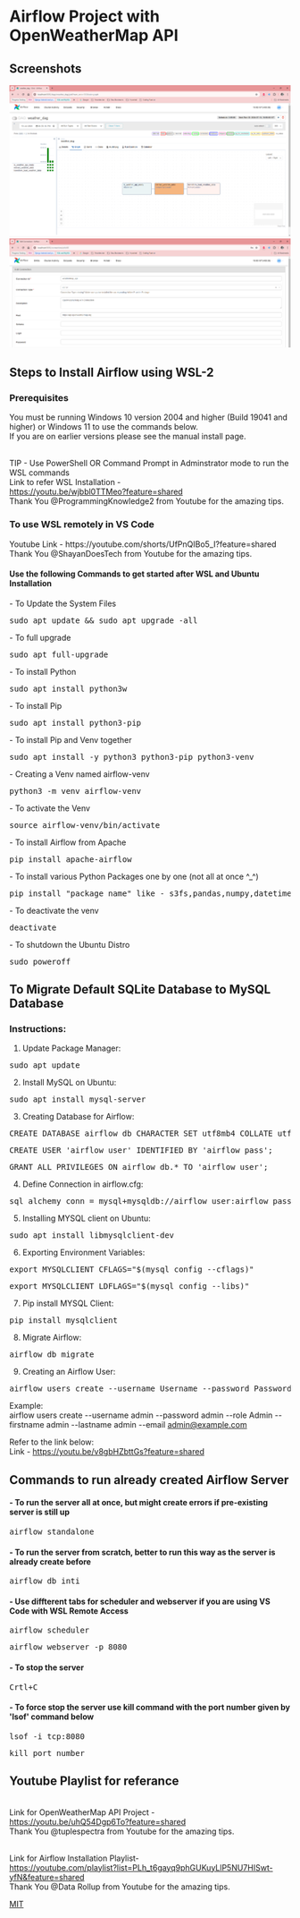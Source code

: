 <h1>Airflow Project with OpenWeatherMap API</h1> 
<h2>Screenshots</h2>

![App Screenshot](https://github.com/anand-kalsait/Data_Engineering_Projects/blob/a2a46ec2d5c032f332ee5085d403993e360720b1/OpenWeatherMap%20ETL/Screenshot%202024-07-10%20190252.png)
![App Screenshot](https://github.com/anand-kalsait/Data_Engineering_Projects/blob/a2a46ec2d5c032f332ee5085d403993e360720b1/OpenWeatherMap%20ETL/Screenshot%202024-07-10%20190329.png)

<h2>Steps to Install Airflow using WSL-2</h2>

<h3>Prerequisites</h3>
You must be running Windows 10 version 2004 and higher (Build 19041 and higher) or Windows 11 to use the commands below.
<br>If you are on earlier versions please see the manual install page.

<br>TIP - Use PowerShell OR Command Prompt in Adminstrator mode to run the WSL commands
<br>Link to refer WSL Installation - 
<br>https://youtu.be/wjbbl0TTMeo?feature=shared
<br>Thank You @ProgrammingKnowledge2 from Youtube for the amazing tips.<br>

<h3>To use WSL remotely in VS Code</h3>
Youtube Link - https://youtube.com/shorts/UfPnQIBo5_I?feature=shared
<br>Thank You @ShayanDoesTech from Youtube for the amazing tips.<br>

<h4>Use the following Commands to get started after WSL and Ubuntu Installation</h4>
- To Update the System Files
<pre class="tab">sudo apt update && sudo apt upgrade -all</pre>
- To full upgrade
<pre class="tab">sudo apt full-upgrade</pre>
- To install Python
<pre class="tab">sudo apt install python3w</pre>
- To install Pip
<pre class="tab">sudo apt install python3-pip</pre>
- To install Pip and Venv together
<pre class="tab">sudo apt install -y python3 python3-pip python3-venv</pre>
- Creating a Venv named airflow-venv
<pre class="tab">python3 -m venv airflow-venv</pre>
- To activate the Venv
<pre class="tab">source airflow-venv/bin/activate</pre>
- To install Airflow from Apache
<pre class="tab">pip install apache-airflow</pre>
- To install various Python Packages one by one (not all at once ^_^)
<pre class="tab">pip install "package_name" like - s3fs,pandas,numpy,datetime,json,airflow,airflow.providers,csv</pre>
- To deactivate the venv
<pre class="tab">deactivate</pre> 
- To shutdown the Ubuntu Distro
<pre class="tab">sudo poweroff </pre>

<h2>To Migrate Default SQLite Database to MySQL Database</h2>

<h3>Instructions:</h3>

1) Update Package Manager: 
<pre class="tab">sudo apt update </pre>

2) Install MySQL on Ubuntu: 
<pre class="tab">sudo apt install mysql-server</pre>

3) Creating Database for Airflow:
<pre class="tab">CREATE DATABASE airflow_db CHARACTER SET utf8mb4 COLLATE utf8mb4_unicode_ci;</pre>
<pre class="tab">CREATE USER 'airflow_user' IDENTIFIED BY 'airflow_pass';</pre>
<pre class="tab">GRANT ALL PRIVILEGES ON airflow_db.* TO 'airflow_user';</pre>

4) Define Connection in airflow.cfg:
<pre class="tab">sql_alchemy_conn = mysql+mysqldb://airflow_user:airflow_pass@127.0.0.1:3306/airflow_db</pre>

5) Installing MYSQL client on Ubuntu:
<pre class="tab">sudo apt install libmysqlclient-dev</pre>

6) Exporting Environment Variables:
<pre class="tab">export MYSQLCLIENT_CFLAGS="$(mysql_config --cflags)"</pre>
<pre class="tab">export MYSQLCLIENT_LDFLAGS="$(mysql_config --libs)"</pre>

7) Pip install MYSQL Client:
<pre class="tab">pip install mysqlclient</pre>

8) Migrate Airflow:
<pre class="tab">airflow db migrate</pre>

9) Creating an Airflow User:
<pre class="tab">airflow users create --username Username --password Password --role Admin --firstname FirsName --lastname LastName --email Email</pre>
Example:<br>airflow users create --username admin --password admin --role Admin --firstname admin --lastname admin --email admin@example.com<br>

Refer to the link below:
<br>Link - https://youtu.be/v8gbHZbttGs?feature=shared

<h2>Commands to run already created Airflow Server</h2>

<h4>- To run the server all at once, but might create errors if pre-existing server is still up</h4>
<pre class="tab">airflow standalone</pre>

<h4>- To run the server from scratch, better to run this way as the server is already create before</h4> 
<pre class="tab">airflow db inti</pre>

<h4>- Use diffterent tabs for scheduler and webserver if you are using VS Code with WSL Remote Access</h4> 
<pre class="tab">airflow scheduler</pre>
<pre class="tab">airflow webserver -p 8080</pre>

<h4>- To stop the server</h4>
<pre class="tab">Crtl+C</pre>

<h4>- To force stop the server use kill command with the port number given by 'lsof' command below</h4>
<pre class="tab">lsof -i tcp:8080</pre>
<pre class="tab">kill port_number </pre>

<h2>Youtube Playlist for referance</h2>

<br>Link for OpenWeatherMap API Project - <br>https://youtu.be/uhQ54Dgp6To?feature=shared
<br>Thank You @tuplespectra from Youtube for the amazing tips.<br>

<br>Link for Airflow Installation Playlist- <br>https://youtube.com/playlist?list=PLh_t6gayq9phGUKuyLlP5NU7HISwt-yfN&feature=shared
<br>Thank You @Data Rollup from Youtube for the amazing tips.<br>

[MIT](https://choosealicense.com/licenses/mit/)
